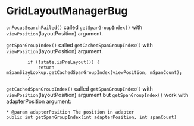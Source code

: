 # GridLayoutManagerBug
`onFocusSearchFailed()` called `getSpanGroupIndex()` with `viewPosition`(layoutPosition) argument.

`getSpanGroupIndex()` called `getCachedSpanGroupIndex()` with `viewPosition`(layoutPosition) argument.
```
        if (!state.isPreLayout()) {
            return mSpanSizeLookup.getCachedSpanGroupIndex(viewPosition, mSpanCount);
        }
```

`getCachedSpanGroupIndex()` called `getSpanGroupIndex()` with `viewPosition`(layoutPosition) argument but `getSpanGroupIndex()` work with adapterPosition argument:
```
* @param adapterPosition The position in adapter
public int getSpanGroupIndex(int adapterPosition, int spanCount)
```
